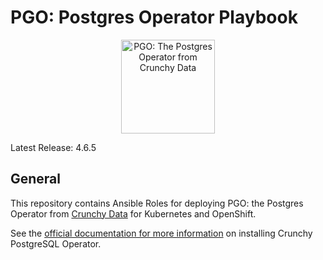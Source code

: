# PGO: Postgres Operator Playbook

<p align="center">
  <img width="150" src="../../docs/static/logos/pgo.svg" alt="PGO: The Postgres Operator from Crunchy Data"/>
</p>

Latest Release: 4.6.5

## General

This repository contains Ansible Roles for deploying PGO: the Postgres Operator
from [Crunchy Data](https://www.crunchydata.com) for Kubernetes and OpenShift.

See the [official documentation for more information](https://crunchydata.github.io/postgres-operator/stable/)
on installing Crunchy PostgreSQL Operator.
